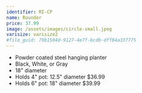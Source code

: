```yaml
---
identifier: RI-CP
name: Rounder
price: 37.99
image: /assets/images/circle-small.jpeg
varisize: varisize2
#file_guid: 79b1504d-9127-4e7f-bcdb-dff84a337775
---
```



- Powder coated steel hanging planter
- Black, White, or Gray
- 18" diameter
- Holds 4" pot: 12.5" diameter $36.99
- Holds 6" pot: 18" diameter $39.99
